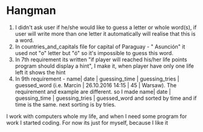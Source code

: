 # Hangman

1. I didn't ask user if he/she would like to guess a letter or whole word(s), if user will write more than one letter it automatically will realise that this is a word.
2. In countries_and_capitals file for capital of Paraguay - " Asunción" it used not "o" letter but "ó" so it's impossible to guess this word.
3. In 7th requirement its written "if player will reached his/her life points program should display a hint", I make it, when player have only one life left it shows the hint
4. In 9th requirement - name| date | guessing_time | guessing_tries | guessed_word (i.e. Marcin | 26.10.2016 14:15 | 45 | Warsaw). The requirement and example are different. so I made  name| date | guessing_time | guessing_tries | guessed_word and sorted by time and if time is the same. next sorting is by tries.

I work with computers whole my life, and when I need some program for work I started coding. For now its just for myself, because I like it 

